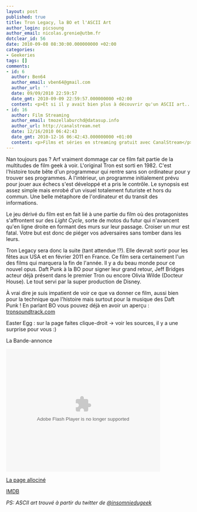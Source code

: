 ```yaml
---
layout: post
published: true
title: Tron Legacy, la BO et l'ASCII Art
author_login: picsoung
author_email: nicolas.grenie@utbm.fr
dotclear_id: 56
date: 2010-09-08 08:30:00.000000000 +02:00
categories:
- Geekeries
tags: []
comments:
- id: 6
  author: Ben64
  author_email: vben64@gmail.com
  author_url: ''
  date: 09/09/2010 22:59:57
  date_gmt: 2010-09-09 22:59:57.000000000 +02:00
  content: <p>Et si il y avait bien plus à découvrir qu'un ASCII art... ;-)</p>
- id: 16
  author: Film Streaming
  author_email: tmozellaburchd@datasup.info
  author_url: http://canalstream.net
  date: 12/16/2010 06:42:43
  date_gmt: 2010-12-16 06:42:43.000000000 +01:00
  content: <p>Films et séries en streaming gratuit avec CanalStream</p>
---
```

<p>Nan toujours pas&nbsp;? Arf vraiment dommage car ce film fait partie de la multitudes de film geek à voir. L'original Tron est sorti en 1982. C'est l'histoire toute bête d'un programmeur qui rentre sans son ordinateur pour y trouver ses programmes. À l'intérieur, un programme initialement prévu pour jouer aux échecs s'est développé et a pris le contrôle. Le synopsis est assez simple mais enrobé d'un visuel totalement futuriste et hors du commun. Une belle métaphore de l'ordinateur et du transit des informations.</p>


<p>Le jeu dérivé du film est en fait lié à une partie du film où des protagonistes s'affrontent sur des <em>Light Cycle</em>, sorte de motos du futur qui n'avancent qu'en ligne droite en formant des murs sur leur passage. Croiser un mur est fatal. Votre but est donc de piéger vos adversaires sans tomber dans les leurs.</p>


<p>Tron Legacy sera donc la suite (tant attendue !?). Elle devrait sortir pour les fêtes aux USA et en février 2011 en France. Ce film sera certainement l'un des films qui marquera la fin de l'année. Il y a du beau monde pour ce nouvel opus. Daft Punk à la BO pour signer leur grand retour, Jeff Bridges acteur déjà présent dans le premier Tron ou encore Olivia Wilde (Docteur House). Le tout servi par la super production de Disney.</p>


<p>À vrai dire je suis impatient de voir ce que va donner ce film, aussi bien pour la technique que l'histoire mais surtout pour la musique des Daft Punk&nbsp;! En parlant BO vous pouvez déjà en avoir un aperçu&nbsp;: <a href="http://www.tronsoundtrack.com/" hreflang="en">tronsoundtrack.com</a></p>


<p>Easter Egg&nbsp;: sur la page faites clique-droit -&gt; voir les sources, il y a une surprise pour vous :)</p>


<p>La Bande-annonce</p>
<div id='blogvision' style='width:420px; height:335px'><object width='100%' height='100%'><param name='movie' value='http://www.allocine.fr/blogvision/19129167'></param><param name='allowFullScreen' value='true'></param><param name='allowScriptAccess' value='always'></param><embed src='http://www.allocine.fr/blogvision/19129167' type='application/x-shockwave-flash' width='100%' height='100%' allowFullScreen='true' allowScriptAccess='always'/></object></div>



<p><a href="http://www.allocine.fr/film/fichefilm_gen_cfilm=29233.html" hreflang="fr">La page allociné</a></p>


<p><a href="http://www.imdb.com/title/tt1104001/" hreflang="en">IMDB</a></p>


<p><em>PS: ASCII art trouvé à partir du twitter de <a href="http://twitter.com/insomniedugeek" hreflang="fr">@insomniedugeek</a></em></p>
